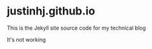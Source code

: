 # justinhj.github.io

This is the Jekyll site source code for my technical blog

It's not working




